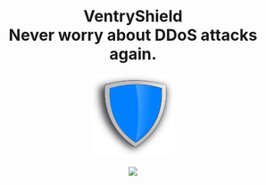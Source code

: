 <h1 align="center">
  VentryShield
<br />
  Never worry about DDoS attacks again.
<br />
</h1>
<p align="center"><img width="150px" height="150px" src="https://github.com/VentryShieldNET/.github/raw/main/logo.webp" /></p>
<p align="center">
  <img style="align:center" src="https://gpvc.arturio.dev/VentryShieldNET" />
</p>
